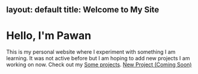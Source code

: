 layout: default
title: Welcome to My Site
---

# Hello, I'm Pawan
This is my personal website where I experiment with something I am learning. It was not active before but I am hoping to add new projects I am working on now. 
Check out my [Some projects](https://gadepaw.github.io/appliedlearningproject).
[New Project (Coming Soon)](https://gadepaw.github.io/AIinFinance)
